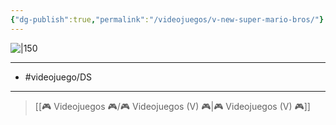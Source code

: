 ```yaml
---
{"dg-publish":true,"permalink":"/videojuegos/v-new-super-mario-bros/"}
---
```



![|150](https://images.igdb.com/igdb/image/upload/t_cover_big/co21rm.jpg)

---

- #videojuego/DS

---

> [[🎮 Videojuegos 🎮/🎮 Videojuegos (V) 🎮\|🎮 Videojuegos (V) 🎮]]